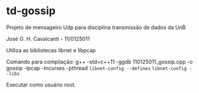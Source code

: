 # td-gossip
Projeto de mensageiro Udp para disciplina transmissão de dados da UnB

José G. H. Cavalcanti - 11/0125011

Utiliza as bibliotecas libnet e libpcap

Comando para compilação:
g++ -std=c++11 -ggdb 110125011_gossip.cpp -o gossip -lpcap -lncurses -pthread `libnet-config --defines` `libnet-config --libs`

Executar como usuário root.
